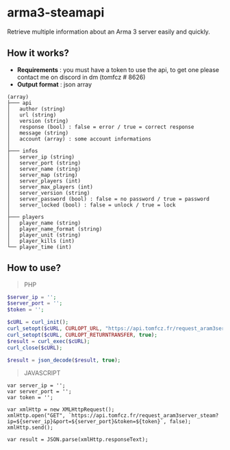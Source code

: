 # arma3-steamapi
Retrieve multiple information about an Arma 3 server easily and quickly.

## How it works?
* **Requirements** : you must have a token to use the api, to get one please contact me on discord in dm (tomfcz # 8626)
* **Output format** : json array
```
(array)
├─── api
│	author (string)
│	url (string)
│	version (string)
│	response (bool) : false = error / true = correct response
│	message (string)
│	account (array) : some account informations
│
├─── infos
│	server_ip (string)
│	server_port (string)
│	server_name (string)
│	server_map (string)
│	server_players (int)
│	server_max_players (int)
│	server_version (string)
│	server_password (bool) : false = no password / true = password
│	server_locked (bool) : false = unlock / true = lock
│
├─── players
│	player_name (string)
│	player_name_format (string)
│	player_unit (string)
│	player_kills (int)
└──	player_time (int)
```

## How to use?

> PHP
```PHP
$server_ip = '';
$server_port = '';
$token = '';

$cURL = curl_init();
curl_setopt($cURL, CURLOPT_URL, "https://api.tomfcz.fr/request_aram3server_steam?ip=$server_ip&port=$server_port&token=$token");
curl_setopt($cURL, CURLOPT_RETURNTRANSFER, true);
$result = curl_exec($cURL);
curl_close($cURL);

$result = json_decode($result, true);
```


> JAVASCRIPT
```JS
var server_ip = '';
var server_port = '';
var token = '';

var xmlHttp = new XMLHttpRequest();
xmlHttp.open("GET", `https://api.tomfcz.fr/request_aram3server_steam?ip=${server_ip}&port=${server_port}&token=${token}`, false);
xmlHttp.send();

var result = JSON.parse(xmlHttp.responseText);
```
